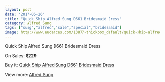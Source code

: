 ```yaml
---
layout: post
date: '2017-05-26'
title: "Quick Ship Alfred Sung D661 Bridesmaid Dress"
category: Alfred Sung
tags: ["sung","alfred","sale","special","bridesmaid"]
image: http://www.eudances.com/13877-thickbox_default/quick-ship-alfred-sung-d661-bridesmaid-dress.jpg
---
```

Quick Ship Alfred Sung D661 Bridesmaid Dress

On Sales: **$229**
<a href="https://www.eudances.com/en/alfred-sung/4167-quick-ship-alfred-sung-d661-bridesmaid-dress.html"><amp-img layout="responsive" width="600" height="600" src="//www.eudances.com/13877-thickbox_default/quick-ship-alfred-sung-d661-bridesmaid-dress.jpg" alt="Quick Ship Alfred Sung D661 Bridesmaid Dress 0" /></a>
<a href="https://www.eudances.com/en/alfred-sung/4167-quick-ship-alfred-sung-d661-bridesmaid-dress.html"><amp-img layout="responsive" width="600" height="600" src="//www.eudances.com/13887-thickbox_default/quick-ship-alfred-sung-d661-bridesmaid-dress.jpg" alt="Quick Ship Alfred Sung D661 Bridesmaid Dress 1" /></a>
<a href="https://www.eudances.com/en/alfred-sung/4167-quick-ship-alfred-sung-d661-bridesmaid-dress.html"><amp-img layout="responsive" width="600" height="600" src="//www.eudances.com/13886-thickbox_default/quick-ship-alfred-sung-d661-bridesmaid-dress.jpg" alt="Quick Ship Alfred Sung D661 Bridesmaid Dress 2" /></a>
<a href="https://www.eudances.com/en/alfred-sung/4167-quick-ship-alfred-sung-d661-bridesmaid-dress.html"><amp-img layout="responsive" width="600" height="600" src="//www.eudances.com/13885-thickbox_default/quick-ship-alfred-sung-d661-bridesmaid-dress.jpg" alt="Quick Ship Alfred Sung D661 Bridesmaid Dress 3" /></a>
<a href="https://www.eudances.com/en/alfred-sung/4167-quick-ship-alfred-sung-d661-bridesmaid-dress.html"><amp-img layout="responsive" width="600" height="600" src="//www.eudances.com/13884-thickbox_default/quick-ship-alfred-sung-d661-bridesmaid-dress.jpg" alt="Quick Ship Alfred Sung D661 Bridesmaid Dress 4" /></a>
<a href="https://www.eudances.com/en/alfred-sung/4167-quick-ship-alfred-sung-d661-bridesmaid-dress.html"><amp-img layout="responsive" width="600" height="600" src="//www.eudances.com/13883-thickbox_default/quick-ship-alfred-sung-d661-bridesmaid-dress.jpg" alt="Quick Ship Alfred Sung D661 Bridesmaid Dress 5" /></a>
<a href="https://www.eudances.com/en/alfred-sung/4167-quick-ship-alfred-sung-d661-bridesmaid-dress.html"><amp-img layout="responsive" width="600" height="600" src="//www.eudances.com/13882-thickbox_default/quick-ship-alfred-sung-d661-bridesmaid-dress.jpg" alt="Quick Ship Alfred Sung D661 Bridesmaid Dress 6" /></a>
<a href="https://www.eudances.com/en/alfred-sung/4167-quick-ship-alfred-sung-d661-bridesmaid-dress.html"><amp-img layout="responsive" width="600" height="600" src="//www.eudances.com/13881-thickbox_default/quick-ship-alfred-sung-d661-bridesmaid-dress.jpg" alt="Quick Ship Alfred Sung D661 Bridesmaid Dress 7" /></a>
<a href="https://www.eudances.com/en/alfred-sung/4167-quick-ship-alfred-sung-d661-bridesmaid-dress.html"><amp-img layout="responsive" width="600" height="600" src="//www.eudances.com/13880-thickbox_default/quick-ship-alfred-sung-d661-bridesmaid-dress.jpg" alt="Quick Ship Alfred Sung D661 Bridesmaid Dress 8" /></a>
<a href="https://www.eudances.com/en/alfred-sung/4167-quick-ship-alfred-sung-d661-bridesmaid-dress.html"><amp-img layout="responsive" width="600" height="600" src="//www.eudances.com/13879-thickbox_default/quick-ship-alfred-sung-d661-bridesmaid-dress.jpg" alt="Quick Ship Alfred Sung D661 Bridesmaid Dress 9" /></a>
<a href="https://www.eudances.com/en/alfred-sung/4167-quick-ship-alfred-sung-d661-bridesmaid-dress.html"><amp-img layout="responsive" width="600" height="600" src="//www.eudances.com/13878-thickbox_default/quick-ship-alfred-sung-d661-bridesmaid-dress.jpg" alt="Quick Ship Alfred Sung D661 Bridesmaid Dress 10" /></a>

Buy it: [Quick Ship Alfred Sung D661 Bridesmaid Dress](https://www.eudances.com/en/alfred-sung/4167-quick-ship-alfred-sung-d661-bridesmaid-dress.html "Quick Ship Alfred Sung D661 Bridesmaid Dress")

View more: [Alfred Sung](https://www.eudances.com/en/52-alfred-sung "Alfred Sung")